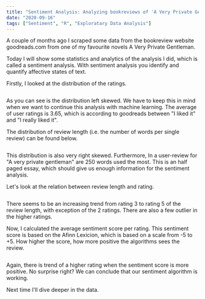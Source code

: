 ```yaml
---
title: "Sentiment Analysis: Analyzing bookreviews of 'A Very Private Gentleman'"
date: "2020-09-16"
tags: ["Sentiment", "R", "Exploratary Data Analysis"]
---
```


A couple of months ago I scraped some data from the bookreview website
goodreads.com from one of my favourite novels A Very Private Gentleman.

Today I will show some statistics and analytics of the analysis I did, which is
called a sentiment analysis. With sentiment analysis you identify and quantify
affective states of text.

Firstly, I looked at the distribution of the ratings.

<img src="{{ site.url {{ site.baseurl }}/images/distribution_of_ratings.png"
alt = "">

As you can see is the distribution left skewed. We have to keep this in mind
when we want to continue this analysis with machine learning. The average of user
ratings is 3.65, which is according to goodreads between "I liked it" and "I
really liked it".

The distribution of review length (i.e. the number of words per single review)
can be found below.

<img src="{{ site.url {{ site.baseurl }}/images/distribution_review_length.png"
alt = "">

This distribution is also very right skewed. Furthermore, In a user-review
for "A very private gentleman" are 250 words used the most. This is an half paged
essay, which should give us enough information for the sentiment analysis.

Let's look at the relation between review length and rating.

<img src="{{ site.url {{ site.baseurl }}/images/box_plot_review_length_rating.png"
alt = "">

There seems to be an increasing trend from rating 3 to rating 5 of the review
length, with exception of the 2 ratings. There are also a few outlier in the higher
ratings.

Now, I calculated the average sentiment score per rating. This sentiment score is based
on the Afinn Lexicion, which is based on a scale from -5 to +5.
How higher the score, how more positive the algorithms sees the review.

<img src="{{ site.url {{ site.baseurl }}/images/average_sentiment_score.png"
alt = "">

Again, there is trend of a higher rating when the sentiment score is more positive.
No surprise right? We can conclude that our sentiment algorithm is working.

Next time I'll dive deeper in the data.
